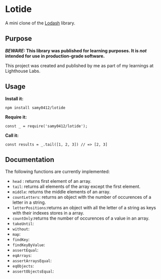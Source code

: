 # Lotide

A mini clone of the [Lodash](https://lodash.com) library.

## Purpose

**_BEWARE:_ This library was published for learning purposes. It is _not_ intended for use in production-grade software.**

This project was created and published by me as part of my learnings at Lighthouse Labs.

## Usage

**Install it:**

`npm install samy0412/lotide`

**Require it:**

`const _ = require('samy0412/lotide');`

**Call it:**

`const results = _.tail([1, 2, 3]) // => [2, 3]`

## Documentation

The following functions are currently implemented:

- `head` : returns first element of an array.
- `tail`: returns all elements of the array except the first element.
- `middle`: returns the middle elements of an array.
- `countLetters`: returns an object with the number of occurences of a letter in a string.
- `letterPositions`:returns an object with all the letter of a string as keys with their indexes stores in a array.
- `countOnly`:returns the number of occurences of a value in an array.
- `takeUntil`:
- `without`:
- `map`:
- `findKey`:
- `findKeyByValue`:
- `assertEqual`:
- `eqArrays`:
- `assertArraysEqual`:
- `eqObjects`:
- `assertObjectsEqual`:
